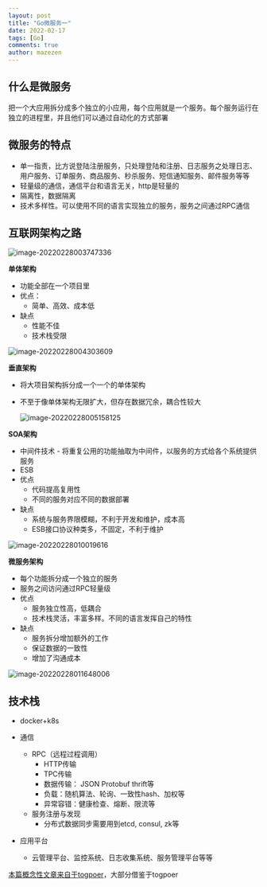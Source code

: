 ```yaml
---
layout: post
title: "Go微服务一"
date: 2022-02-17
tags: [Go]
comments: true
author: mazezen
---
```





## 什么是微服务

把一个大应用拆分成多个独立的小应用，每个应用就是一个服务。每个服务运行在独立的进程里，并且他们可以通过自动化的方式部署

## 微服务的特点

- 单一指责，比方说登陆注册服务，只处理登陆和注册、日志服务之处理日志、用户服务、订单服务、商品服务、秒杀服务、短信通知服务、邮件服务等等
- 轻量级的通信，通信平台和语言无关，http是轻量的
- 隔离性，数据隔离
- 技术多样性。可以使用不同的语言实现独立的服务，服务之间通过RPC通信

## 互联网架构之路

![image-20220228003747336](http://images.caixiaoxin.cn//image-20220228003747336.png)

**单体架构**

- 功能全部在一个项目里
- 优点：
  - 简单、高效、成本低
- 缺点
  - 性能不佳
  - 技术栈受限

![image-20220228004303609](http://images.caixiaoxin.cn//image-20220228004303609.png)

**垂直架构**

- 将大项目架构拆分成一个一个的单体架构

- 不至于像单体架构无限扩大，但存在数据冗余，耦合性较大

  ![image-20220228005158125](http://images.caixiaoxin.cn//image-20220228005158125.png)

  

**SOA架构**

-  中间件技术 - 将重复公用的功能抽取为中间件，以服务的方式给各个系统提供服务
-  ESB 
- 优点
  - 代码提高复用性
  - 不同的服务对应不同的数据部署
- 缺点
  - 系统与服务界限模糊，不利于开发和维护，成本高
  - ESB接口协议种类多，不固定，不利于维护

![image-20220228010019616](http://images.caixiaoxin.cn//image-20220228010019616.png)



**微服务架构**

- 每个功能拆分成一个独立的服务
- 服务之间访问通过RPC轻量级
- 优点
  - 服务独立性高，低耦合
  - 技术栈灵活，丰富多样。不同的语言发挥自己的特性
- 缺点
  - 服务拆分增加额外的工作
  - 保证数据的一致性
  - 增加了沟通成本

![image-20220228011648006](http://images.caixiaoxin.cn//image-20220228011648006.png)

## 技术栈

- docker+k8s

- 通信

  - RPC（远程过程调用）
     - HTTP传输
     - TPC传输 
     - 数据传输： JSON Protobuf thrift等
     - 负载：随机算法、轮询、一致性hash、加权等
     - 异常容错：健康检查、熔断、限流等
  - 服务注册与发现
    - 分布式数据同步需要用到etcd, consul, zk等

- 应用平台

  - 云管理平台、监控系统、日志收集系统、服务管理平台等等

  

[本篇概念性文章来自于togpoer](https://www.topgoer.com/)，大部分借鉴于togpoer

